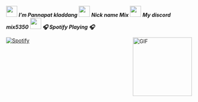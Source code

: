 
<img src="https://media.giphy.com/media/ObNTw8Uzwy6KQ/giphy.gif" width="30px">&nbsp;***I’m Pannapat kladdang***
<img src="https://media.giphy.com/media/ObNTw8Uzwy6KQ/giphy.gif" width="30px">&nbsp;***Nick name Mix***
<img src="https://media.giphy.com/media/ObNTw8Uzwy6KQ/giphy.gif" width="30px">&nbsp;***My discord mix5350***
<img src="https://media.giphy.com/media/ObNTw8Uzwy6KQ/giphy.gif" width="30px">&nbsp;***🎧 Spotify Playing 🎧***

[![Spotify](https://novatorem.bgstatic.vercel.app/api/spotify)](https://open.spotify.com/user/11153360645)
<img align="right" alt="GIF" height="160px" src="https://media.giphy.com/media/Ah3zHH7hvsSB2/giphy.gif" />



<!---
Pannapatkladdang/Pannapatkladdang is a ✨ special ✨ repository because its `README.md` (this file) appears on your GitHub profile.
You can click the Preview link to take a look at your changes.
--->
